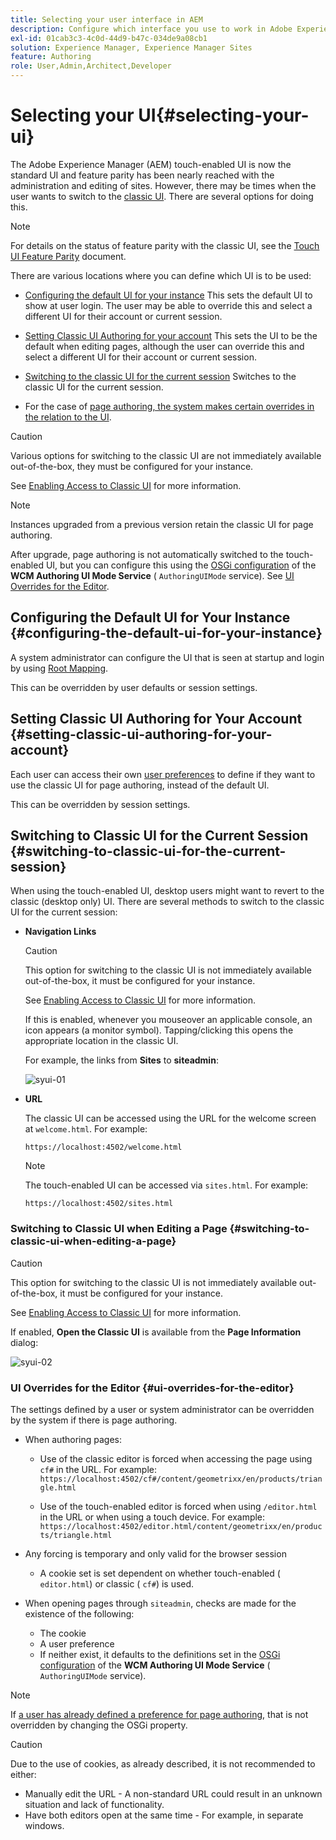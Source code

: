 ```yaml
---
title: Selecting your user interface in AEM
description: Configure which interface you use to work in Adobe Experience Manager 6.5.
exl-id: 01cab3c3-4c0d-44d9-b47c-034de9a08cb1
solution: Experience Manager, Experience Manager Sites
feature: Authoring
role: User,Admin,Architect,Developer
---
```

# Selecting your UI{#selecting-your-ui}

The Adobe Experience Manager (AEM) touch-enabled UI is now the standard UI and feature parity has been nearly reached with the administration and editing of sites. However, there may be times when the user wants to switch to the [classic UI](/help/sites-classic-ui-authoring/classicui.md). There are several options for doing this.

>[!NOTE]
>
>For details on the status of feature parity with the classic UI, see the [Touch UI Feature Parity](/help/release-notes/touch-ui-features-status.md) document.

There are various locations where you can define which UI is to be used:

* [Configuring the default UI for your instance](#configuring-the-default-ui-for-your-instance)
  This sets the default UI to show at user login. The user may be able to override this and select a different UI for their account or current session.

* [Setting Classic UI Authoring for your account](/help/sites-authoring/select-ui.md#setting-classic-ui-authoring-for-your-account)
  This sets the UI to be the default when editing pages, although the user can override this and select a different UI for their account or current session.

* [Switching to the classic UI for the current session](#switching-to-classic-ui-for-the-current-session)
  Switches to the classic UI for the current session.

* For the case of [page authoring, the system makes certain overrides in the relation to the UI](#ui-overrides-for-the-editor).

>[!CAUTION]
>
>Various options for switching to the classic UI are not immediately available out-of-the-box, they must be configured for your instance.
>
>See [Enabling Access to Classic UI](/help/sites-administering/enable-classic-ui.md) for more information.

>[!NOTE]
>
>Instances upgraded from a previous version retain the classic UI for page authoring.
>
>After upgrade, page authoring is not automatically switched to the touch-enabled UI, but you can configure this using the [OSGi configuration](/help/sites-deploying/configuring-osgi.md) of the **WCM Authoring UI Mode Service** ( `AuthoringUIMode` service). See [UI Overrides for the Editor](#ui-overrides-for-the-editor).

## Configuring the Default UI for Your Instance {#configuring-the-default-ui-for-your-instance}

A system administrator can configure the UI that is seen at startup and login by using [Root Mapping](/help/sites-deploying/osgi-configuration-settings.md#daycqrootmapping).

This can be overridden by user defaults or session settings.

## Setting Classic UI Authoring for Your Account {#setting-classic-ui-authoring-for-your-account}

Each user can access their own [user preferences](/help/sites-authoring/user-properties.md#userpreferences) to define if they want to use the classic UI for page authoring, instead of the default UI.

This can be overridden by session settings.

## Switching to Classic UI for the Current Session {#switching-to-classic-ui-for-the-current-session}

When using the touch-enabled UI, desktop users might want to revert to the classic (desktop only) UI. There are several methods to switch to the classic UI for the current session:

* **Navigation Links**

  >[!CAUTION]
  >
  >This option for switching to the classic UI is not immediately available out-of-the-box, it must be configured for your instance.
  >
  >
  >See [Enabling Access to Classic UI](/help/sites-administering/enable-classic-ui.md) for more information.

  If this is enabled, whenever you mouseover an applicable console, an icon appears (a monitor symbol). Tapping/clicking this opens the appropriate location in the classic UI.

  For example, the links from **Sites** to **siteadmin**:

  ![syui-01](assets/syui-01.png)

* **URL**

  The classic UI can be accessed using the URL for the welcome screen at `welcome.html`. For example:

  `https://localhost:4502/welcome.html`

  >[!NOTE]
  >
  >The touch-enabled UI can be accessed via `sites.html`. For example:
  >
  >
  >`https://localhost:4502/sites.html`

### Switching to Classic UI when Editing a Page {#switching-to-classic-ui-when-editing-a-page}

>[!CAUTION]
>
>This option for switching to the classic UI is not immediately available out-of-the-box, it must be configured for your instance.
>
>See [Enabling Access to Classic UI](/help/sites-administering/enable-classic-ui.md) for more information.

If enabled, **Open the Classic UI** is available from the **Page Information** dialog:

![syui-02](assets/syui-02.png)

### UI Overrides for the Editor {#ui-overrides-for-the-editor}

The settings defined by a user or system administrator can be overridden by the system if there is page authoring.

* When authoring pages:

    * Use of the classic editor is forced when accessing the page using `cf#` in the URL. For example:
      `https://localhost:4502/cf#/content/geometrixx/en/products/triangle.html`

    * Use of the touch-enabled editor is forced when using `/editor.html` in the URL or when using a touch device. For example:
      `https://localhost:4502/editor.html/content/geometrixx/en/products/triangle.html`

* Any forcing is temporary and only valid for the browser session

    * A cookie set is set dependent on whether touch-enabled ( `editor.html`) or classic ( `cf#`) is used.

* When opening pages through `siteadmin`, checks are made for the existence of the following:

    * The cookie
    * A user preference
    * If neither exist, it defaults to the definitions set in the [OSGi configuration](/help/sites-deploying/configuring-osgi.md) of the **WCM Authoring UI Mode Service** ( `AuthoringUIMode` service).

>[!NOTE]
>
>If [a user has already defined a preference for page authoring](#settingthedefaultauthoringuiforyouraccount), that is not overridden by changing the OSGi property.

>[!CAUTION]
>
>Due to the use of cookies, as already described, it is not recommended to either:
>
>* Manually edit the URL - A non-standard URL could result in an unknown situation and lack of functionality.
>* Have both editors open at the same time - For example, in separate windows.
